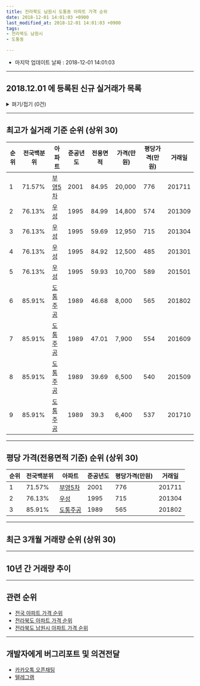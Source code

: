 ```yaml
---
title: 전라북도 남원시 도통동 아파트 가격 순위
date: 2018-12-01 14:01:03 +0900
last_modified_at: 2018-12-01 14:01:03 +0900
tags:
- 전라북도 남원시
- 도통동

---
```


* 마지막 업데이트 날짜 : 2018-12-01 14:01:03

---

## 2018.12.01 에 등록된 신규 실거래가 목록

<details>
<summary>펴기/접기 (0건)</summary>
<div markdown="1">

|아파트|전국백분위|준공년도|전용면적|가격(만원)|평당가격(만원)|거래일|
|---|---|---|---|---|---|---|
|없음|||||||


</div>
</details>

---

## 최고가 실거래 기준 순위 (상위 30)


|순위|전국백분위|아파트|준공년도|전용면적|가격(만원)|평당가격(만원)|거래일|
|---|---|---|---|---|---|---|---|
|1|71.57%|[부영5차](https://search.naver.com/search.naver?query=%EC%A0%84%EB%9D%BC%EB%B6%81%EB%8F%84+%EB%82%A8%EC%9B%90%EC%8B%9C+%EB%8F%84%ED%86%B5%EB%8F%99+%EB%B6%80%EC%98%815%EC%B0%A8)|2001|84.95|20,000|776|201711|
|2|76.13%|[우성](https://search.naver.com/search.naver?query=%EC%A0%84%EB%9D%BC%EB%B6%81%EB%8F%84+%EB%82%A8%EC%9B%90%EC%8B%9C+%EB%8F%84%ED%86%B5%EB%8F%99+%EC%9A%B0%EC%84%B1)|1995|84.99|14,800|574|201309|
|3|76.13%|[우성](https://search.naver.com/search.naver?query=%EC%A0%84%EB%9D%BC%EB%B6%81%EB%8F%84+%EB%82%A8%EC%9B%90%EC%8B%9C+%EB%8F%84%ED%86%B5%EB%8F%99+%EC%9A%B0%EC%84%B1)|1995|59.69|12,950|715|201304|
|4|76.13%|[우성](https://search.naver.com/search.naver?query=%EC%A0%84%EB%9D%BC%EB%B6%81%EB%8F%84+%EB%82%A8%EC%9B%90%EC%8B%9C+%EB%8F%84%ED%86%B5%EB%8F%99+%EC%9A%B0%EC%84%B1)|1995|84.92|12,500|485|201301|
|5|76.13%|[우성](https://search.naver.com/search.naver?query=%EC%A0%84%EB%9D%BC%EB%B6%81%EB%8F%84+%EB%82%A8%EC%9B%90%EC%8B%9C+%EB%8F%84%ED%86%B5%EB%8F%99+%EC%9A%B0%EC%84%B1)|1995|59.93|10,700|589|201501|
|6|85.91%|[도통주공](https://search.naver.com/search.naver?query=%EC%A0%84%EB%9D%BC%EB%B6%81%EB%8F%84+%EB%82%A8%EC%9B%90%EC%8B%9C+%EB%8F%84%ED%86%B5%EB%8F%99+%EB%8F%84%ED%86%B5%EC%A3%BC%EA%B3%B5)|1989|46.68|8,000|565|201802|
|7|85.91%|[도통주공](https://search.naver.com/search.naver?query=%EC%A0%84%EB%9D%BC%EB%B6%81%EB%8F%84+%EB%82%A8%EC%9B%90%EC%8B%9C+%EB%8F%84%ED%86%B5%EB%8F%99+%EB%8F%84%ED%86%B5%EC%A3%BC%EA%B3%B5)|1989|47.01|7,900|554|201609|
|8|85.91%|[도통주공](https://search.naver.com/search.naver?query=%EC%A0%84%EB%9D%BC%EB%B6%81%EB%8F%84+%EB%82%A8%EC%9B%90%EC%8B%9C+%EB%8F%84%ED%86%B5%EB%8F%99+%EB%8F%84%ED%86%B5%EC%A3%BC%EA%B3%B5)|1989|39.69|6,500|540|201509|
|9|85.91%|[도통주공](https://search.naver.com/search.naver?query=%EC%A0%84%EB%9D%BC%EB%B6%81%EB%8F%84+%EB%82%A8%EC%9B%90%EC%8B%9C+%EB%8F%84%ED%86%B5%EB%8F%99+%EB%8F%84%ED%86%B5%EC%A3%BC%EA%B3%B5)|1989|39.3|6,400|537|201710|


---

## 평당 가격(전용면적 기준) 순위 (상위 30)


|순위|전국백분위|아파트|준공년도|평당가격(만원)|거래일|
|---|---|---|---|---|---|
|1|71.57%|[부영5차](https://search.naver.com/search.naver?query=%EC%A0%84%EB%9D%BC%EB%B6%81%EB%8F%84+%EB%82%A8%EC%9B%90%EC%8B%9C+%EB%8F%84%ED%86%B5%EB%8F%99+%EB%B6%80%EC%98%815%EC%B0%A8)|2001|776|201711|
|2|76.13%|[우성](https://search.naver.com/search.naver?query=%EC%A0%84%EB%9D%BC%EB%B6%81%EB%8F%84+%EB%82%A8%EC%9B%90%EC%8B%9C+%EB%8F%84%ED%86%B5%EB%8F%99+%EC%9A%B0%EC%84%B1)|1995|715|201304|
|3|85.91%|[도통주공](https://search.naver.com/search.naver?query=%EC%A0%84%EB%9D%BC%EB%B6%81%EB%8F%84+%EB%82%A8%EC%9B%90%EC%8B%9C+%EB%8F%84%ED%86%B5%EB%8F%99+%EB%8F%84%ED%86%B5%EC%A3%BC%EA%B3%B5)|1989|565|201802|


---

## 최근 3개월 거래량 순위 (상위 30)


<div style="width:100%;">
    <canvas id="deal_count_ranking" height="250"></canvas>
</div>


<script>
new Chart(document.getElementById("deal_count_ranking"), {
    type: 'horizontalBar',
    data: {
        labels: ['도통주공', '부영5차', '우성'],
        datasets: [{
            label: '실거래 수',
            data: [6, 4, 3],
            borderColor: "rgba(255, 0, 128, 1)",
            backgroundColor: "rgba(255, 0, 128, 0.5)",
            fill: false,
        }]
    },
    options: {
        responsive: true,
        title: {
            display: true,
            text: '최근 3개월 거래량 순위'
        },
        tooltips: {
            mode: 'index',
            intersect: false,
            callbacks: {
                title: function(tooltipItems, data) {
                    return "실거래 수:";
                },
                label: function(tooltipItem, data) {
                    return data.labels[tooltipItem.index] + ": " + tooltipItem.xLabel;
                }
            }
        },
        hover: {
            mode: 'nearest',
            intersect: true
        },
        scales: {
            xAxes: [{
                display: true,
                scaleLabel: {
                    display: true,
                    labelString: '실거래 수'
                },
                ticks: {
                    suggestedMin: 0,
                }
            }],
            yAxes: [{
                display: true,
                ticks: {
                    autoSkip: false,
                    callback: function(value, index, values) {
                        if (value.length > 15)
                            return value.substr(0, 13) + "...";
                        else
                            return value;
                    }
                },
                scaleLabel: {
                    display: false,
                }
            }]
        }
    }
});

</script>


---

## 10년 간 거래량 추이


<div style="width:100%;">
    <canvas id="deal_progress" height="250"></canvas>
</div>

<script>
new Chart(document.getElementById("deal_progress"), {
    type: 'line',
    data: {
        labels: ['200812','200901','200902','200903','200904','200905','200906','200907','200908','200909','200910','200911','200912','201001','201002','201003','201004','201005','201006','201007','201008','201009','201010','201011','201012','201101','201102','201103','201104','201105','201106','201107','201108','201109','201110','201111','201112','201201','201202','201203','201204','201205','201206','201207','201208','201209','201210','201211','201212','201301','201302','201303','201304','201305','201306','201307','201308','201309','201310','201311','201312','201401','201402','201403','201404','201405','201406','201407','201408','201409','201410','201411','201412','201501','201502','201503','201504','201505','201506','201507','201508','201509','201510','201511','201512','201601','201602','201603','201604','201605','201606','201607','201608','201609','201610','201611','201612','201701','201702','201703','201704','201705','201706','201707','201708','201709','201710','201711','201712','201801','201802','201803','201804','201805','201806','201807','201808','201809','201810','201811','201812'],
        datasets: [{
            label: '실거래 수',
            pointRadius: 1,
            data: [4, 4, 8, 4, 1, 2, 2, 8, 7, 1, 4, 3, 10, 6, 4, 6, 4, 0, 6, 2, 3, 1, 3, 5, 5, 11, 7, 8, 7, 3, 3, 7, 3, 3, 2, 6, 8, 2, 4, 3, 2, 4, 4, 2, 2, 4, 7, 3, 25, 7, 6, 11, 5, 7, 6, 3, 2, 6, 6, 2, 7, 9, 3, 4, 2, 2, 5, 3, 1, 4, 6, 6, 5, 11, 7, 8, 9, 9, 1, 9, 5, 3, 7, 8, 4, 2, 6, 9, 4, 6, 6, 3, 2, 8, 10, 9, 5, 7, 8, 2, 3, 8, 3, 5, 3, 1, 6, 6, 5, 6, 3, 9, 3, 4, 6, 1, 6, 5, 6, 7, 0],
            borderColor: "rgba(255, 201, 14, 1)",
            backgroundColor: "rgba(255, 201, 14, 0.5)",
            fill: true,
        }]
    },
    options: {
        responsive: true,
        title: {
            display: true,
            text: '10년간 거래량 추이'
        },
        tooltips: {
            mode: 'index',
            intersect: false,
        },
        hover: {
            mode: 'nearest',
            intersect: true
        },
        scales: {
            xAxes: [{
                display: true,
                scaleLabel: {
                    display: true,
                    labelString: '년/월'
                }
            }],
            yAxes: [{
                display: true,
                ticks: {
                    suggestedMin: 0,
                },
                scaleLabel: {
                    display: true,
                    labelString: '실거래 수'
                }
            }]
        }
    }
});

</script>


---

## 관련 순위

- [전국 아파트 가격 순위](https://inasie.github.io/apt-ranking/전국)
- [전라북도 아파트 가격 순위](https://inasie.github.io/apt-ranking/전라북도)
- [전라북도 남원시 아파트 가격 순위](https://inasie.github.io/apt-ranking/전라북도-남원시)


---

## 개발자에게 버그리포트 및 의견전달

- [카카오톡 오픈채팅](https://open.kakao.com/o/gLJUAP4)
- [텔레그램](https://t.me/inasie)

